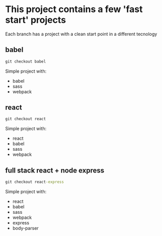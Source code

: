 # This project contains a few 'fast start' projects

Each branch has a project with a clean start point in a different tecnology

## babel

``` cmd
git checkout babel
```
Simple project with:

- babel
- sass
- webpack

## react

``` cmd
git checkout react
```

Simple project with:

- react
- babel
- sass
- webpack

## full stack react + node express

``` cmd
git checkout react-express
```

Simple project with:

- react
- babel
- sass
- webpack
- express
- body-parser

